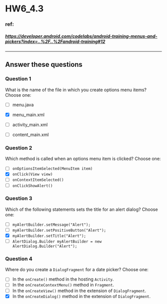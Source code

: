 # HW6_4.3

### ref:
##### https://developer.android.com/codelabs/android-training-menus-and-pickers?index=..%2F..%2Fandroid-training#12
------

## Answer these questions
### Question 1
What is the name of the file in which you create options menu items? Choose one:
- [ ] menu.java
- [X] menu_main.xml
- [ ] activity_main.xml
- [ ] content_main.xml


### Question 2
Which method is called when an options menu item is clicked? Choose one:
- [ ] `onOptionsItemSelected(MenuItem item)`
- [X] `onClick(View view)`
- [ ] `onContextItemSelected()`
- [ ] `onClickShowAlert()`

### Question 3
Which of the following statements sets the title for an alert dialog? Choose one:
- [ ] `myAlertBuilder.setMessage("Alert");`
- [ ] `myAlertBuilder.setPositiveButton("Alert");`
- [X] `myAlertBuilder.setTitle("Alert");`
- [ ] `AlertDialog.Builder myAlertBuilder = new AlertDialog.Builder("Alert");`

### Question 4
Where do you create a `DialogFragment` for a date picker? Choose one:
- [ ] In the `onCreate()` method in the hosting `Activity`.
- [ ] In the `onCreateContextMenu()` method in `Fragment`.
- [ ] In the `onCreateView()` method in the extension of `DialogFragment`.
- [X] In the `onCreateDialog()` method in the extension of `DialogFragment`.
